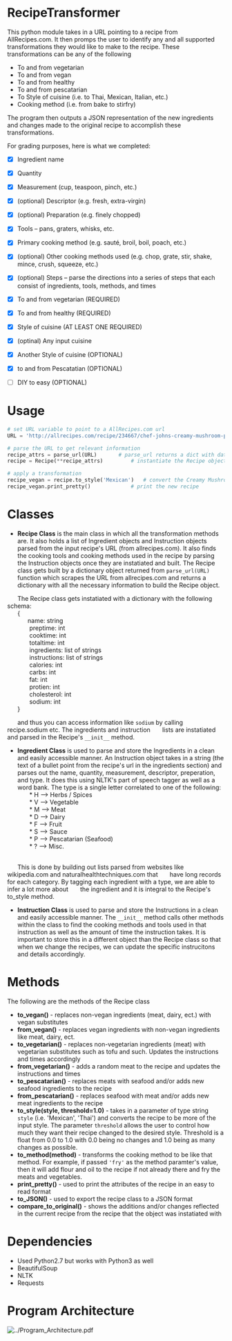 # RecipeTransformer

This python module takes in a URL pointing to a recipe from AllRecipes.com. It then promps the user to identify any and all supported 
transformations they would like to make to the recipe. These transformations can be any of the following 
	
* To and from vegetarian 
* To and from vegan
* To and from healthy 
* To and from pescatarian
* To Style of cuisine (i.e. to Thai, Mexican, Italian, etc.)
* Cooking method (i.e. from bake to stirfry)


The program then outputs a JSON representation of the new ingredients and changes made to the original recipe to accomplish these transformations. 

For grading purposes, here is what we completed:
 

- [x] Ingredient name
- [x] Quantity
- [x] Measurement (cup, teaspoon, pinch, etc.)
- [x] (optional) Descriptor (e.g. fresh, extra-virgin)
- [x] (optional) Preparation (e.g. finely chopped)
- [x] Tools – pans, graters, whisks, etc.
- [x] Primary cooking method (e.g. sauté, broil, boil, poach, etc.)
- [x] (optional) Other cooking methods used (e.g. chop, grate, stir, shake, mince, crush, squeeze, etc.)
- [x] (optional) Steps – parse the directions into a series of steps that each consist of ingredients, tools, methods, and times
- [x] To and from vegetarian (REQUIRED)
- [x] To and from healthy (REQUIRED)
- [x] Style of cuisine (AT LEAST ONE REQUIRED) 
- [x] (optinal) Any input cuisine 
- [x] Another Style of cuisine (OPTIONAL)
- [x] to and from Pescatatian (OPTIONAL)
- [ ] DIY to easy (OPTIONAL)




# Usage 

```python
# set URL variable to point to a AllRecipes.com url
URL = 'http://allrecipes.com/recipe/234667/chef-johns-creamy-mushroom-pasta/?internalSource=rotd&referringId=95&referringContentType=recipe%20hub'

# parse the URL to get relevant information
recipe_attrs = parse_url(URL) 		# parse_url returns a dict with data to populate a Recipe object
recipe = Recipe(**recipe_attrs)			# instantiate the Recipe object by unpacking dictionary

# apply a transformation
recipe_vegan = recipe.to_style('Mexican')	# convert the Creamy Mushroom Pasta to be Mexican style
recipe_vegan.print_pretty()				# print the new recipe 

```



# Classes

* **Recipe Class** is the main class in which all the transformation methods are. It also holds a list of Ingredient objects and Instruction objects parsed from the input recipe's URL (from allrecipes.com). It also finds the cooking tools and cooking methods used in the recipe by parsing the Instruction objects once they are instatiated and built. The Recipe class gets built by a dictionary object returned from `parse_url(URL)` function which scrapes the URL from allrecipes.com and returns a dictionary with all the necessary information to build the Recipe object. 

&nbsp;&nbsp;&nbsp;&nbsp;&nbsp;&nbsp;The Recipe class gets instatiated with a dictionary with the following schema:
<br />
&nbsp;&nbsp;&nbsp;&nbsp;&nbsp;&nbsp;{
	<br />
&nbsp;&nbsp;&nbsp;&nbsp;&nbsp;&nbsp;&nbsp;&nbsp;&nbsp;&nbsp;&nbsp;&nbsp;name: string
		<br />
&nbsp;&nbsp;&nbsp;&nbsp;&nbsp;&nbsp;&nbsp;&nbsp;&nbsp;&nbsp;&nbsp;&nbsp;		preptime: int
		<br />
&nbsp;&nbsp;&nbsp;&nbsp;&nbsp;&nbsp;&nbsp;&nbsp;&nbsp;&nbsp;&nbsp;&nbsp;		cooktime: int
		<br />
&nbsp;&nbsp;&nbsp;&nbsp;&nbsp;&nbsp;&nbsp;&nbsp;&nbsp;&nbsp;&nbsp;&nbsp;		totaltime: int
		<br />
&nbsp;&nbsp;&nbsp;&nbsp;&nbsp;&nbsp;&nbsp;&nbsp;&nbsp;&nbsp;&nbsp;&nbsp;		ingredients: list of strings
		<br />
&nbsp;&nbsp;&nbsp;&nbsp;&nbsp;&nbsp;&nbsp;&nbsp;&nbsp;&nbsp;&nbsp;&nbsp;		instructions: list of strings
		<br />
&nbsp;&nbsp;&nbsp;&nbsp;&nbsp;&nbsp;&nbsp;&nbsp;&nbsp;&nbsp;&nbsp;&nbsp;		calories: int
		<br />
&nbsp;&nbsp;&nbsp;&nbsp;&nbsp;&nbsp;&nbsp;&nbsp;&nbsp;&nbsp;&nbsp;&nbsp;		carbs: int
		<br />
&nbsp;&nbsp;&nbsp;&nbsp;&nbsp;&nbsp;&nbsp;&nbsp;&nbsp;&nbsp;&nbsp;&nbsp;		fat: int
		<br />
&nbsp;&nbsp;&nbsp;&nbsp;&nbsp;&nbsp;&nbsp;&nbsp;&nbsp;&nbsp;&nbsp;&nbsp;		protien: int
		<br />
&nbsp;&nbsp;&nbsp;&nbsp;&nbsp;&nbsp;&nbsp;&nbsp;&nbsp;&nbsp;&nbsp;&nbsp;		cholesterol: int
		<br />
&nbsp;&nbsp;&nbsp;&nbsp;&nbsp;&nbsp;&nbsp;&nbsp;&nbsp;&nbsp;&nbsp;&nbsp;		sodium: int
<br />
&nbsp;&nbsp;&nbsp;&nbsp;&nbsp;&nbsp;}
<br />

&nbsp;&nbsp;&nbsp;&nbsp;&nbsp;&nbsp;and thus you can access information like `sodium` by calling recipe.sodium etc. The ingredients and instruction 
&nbsp;&nbsp;&nbsp;&nbsp;&nbsp;&nbsp;lists are instatiated and parsed in the Recipe's `__init__` method.


* **Ingredient Class** is used to parse and store the Ingredients in a clean and easily accessible manner. An Instruction object takes in a string (the text of a bullet point from the recipe's url in the ingredients section) and parses out the name, quantity, measurement, descriptor, preperation, and type. It does this using NLTK's part of speech tagger as well as a word bank. The type is a single letter correlated to one of the following:
		<br />
&nbsp;&nbsp;&nbsp;&nbsp;&nbsp;&nbsp;		* H --> Herbs / Spices
		<br />
&nbsp;&nbsp;&nbsp;&nbsp;&nbsp;&nbsp;		* V --> Vegetable 
		<br />
&nbsp;&nbsp;&nbsp;&nbsp;&nbsp;&nbsp;		* M --> Meat
		<br />
&nbsp;&nbsp;&nbsp;&nbsp;&nbsp;&nbsp;		* D --> Dairy
		<br />
&nbsp;&nbsp;&nbsp;&nbsp;&nbsp;&nbsp;		* F --> Fruit
		<br />
&nbsp;&nbsp;&nbsp;&nbsp;&nbsp;&nbsp;		* S --> Sauce
		<br />
&nbsp;&nbsp;&nbsp;&nbsp;&nbsp;&nbsp;		* P --> Pescatarian (Seafood)
		<br />
&nbsp;&nbsp;&nbsp;&nbsp;&nbsp;&nbsp;		* ? --> Misc.
		<br />
		<br />

&nbsp;&nbsp;&nbsp;&nbsp;&nbsp;&nbsp;This is done by building out lists parsed from websites like wikipedia.com and naturalhealthtechniques.com that 
&nbsp;&nbsp;&nbsp;&nbsp;&nbsp;&nbsp;have long records for each category. By tagging each ingredient with a type, we are able to infer a lot more about
&nbsp;&nbsp;&nbsp;&nbsp;&nbsp;&nbsp;the ingredient and it is integral to the Recipe's to_style method.


* **Instruction Class** is used to parse and store the Instructions in a clean and easily accessible manner. The `__init__` method calls other methods within the class to find the cooking methods and tools used in that instruction as well as the amount of time the instruction takes. It is important to store this in a different object than the Recipe class so that when we change the recipes, we can update the specific instrucitons and details accordingly.



# Methods

The following are the methods of the Recipe class

* **to_vegan()** - replaces non-vegan ingredients (meat, dairy, ect.) with vegan substitutes
* **from_vegan()** - replaces vegan ingredients with non-vegan ingredients like meat, dairy, ect. 
* **to_vegetarian()** - replaces non-vegetarian ingredients (meat) with vegetarian substitutes such as tofu and such. Updates the instructions and times accordingly
* **from_vegetarian()** - adds a random meat to the recipe and updates the instructions and times
* **to_pescatarian()** - replaces meats with seafood and/or adds new seafood ingredients to the recipe
* **from_pescatarian()** - replaces seafood with meat and/or adds new meat ingredients to the recipe
* **to_style(style, threshold=1.0)** - takes in a parameter of type string `style` (i.e. 'Mexican', 'Thai') and converts the recipe to be more of the input style. The parameter `threshold` allows the user to control how much they want their recipe changed to the desired style. Threshold is a float from 0.0 to 1.0 with 0.0 being no changes and 1.0 being as many changes as possible. 
* **to_method(method)** - transforms the cooking method to be like that method. For example, if passed `'fry'` as the method paramter's value, then it will add flour and oil to the recipe if not already there and fry the meats and vegetables.
* **print_pretty()** - used to print the attributes of the recipe in an easy to read format
* **to_JSON()** - used to export the recipe class to a JSON format
* **compare_to_original()** - shows the additions and/or changes reflected in the current recipe from the recipe that the object was instatiated with


# Dependencies 

* Used Python2.7 but works with Python3 as well
* BeautifulSoup
* NLTK
* Requests


# Program Architecture

![../Program_Architecture.pdf](Program_Architecture)

